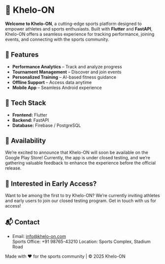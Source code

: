 # 🏅 Khelo-ON

**Welcome to Khelo-ON**, a cutting-edge sports platform designed to empower athletes and sports enthusiasts. Built with **Flutter** and **FastAPI**, Khelo-ON offers a seamless experience for tracking performance, joining events, and connecting with the sports community.

## 🌟 Features
 
- **Performance Analytics** – Track and analyze progress  
- **Tournament Management** – Discover and join events  
- **Personalized Training** – AI-based fitness guidance  
- **Offline Support** – Access data anytime  
- **Mobile App** – Seamless Android experience  

## 🚀 Tech Stack

- **Frontend:** Flutter  
- **Backend:** FastAPI  
- **Database:** Firebase / PostgreSQL  

## 📱 Availability
We’re excited to announce that Khelo-ON will soon be available on the Google Play Store!
Currently, the app is under closed testing, and we’re gathering valuable feedback to enhance the experience before the official release.

## 🧪 Interested in Early Access?
Want to be among the first to try Khelo-ON?
We’re currently inviting athletes and early users to join our closed testing program. Get in touch with us for access!

## 📬 Contact

- Email: info@khelo-on.com  
Sports Office: +91 98765-43210
Location: Sports Complex, Stadium Road

Made with ❤️ for the sports community | © 2025 Khelo-ON
